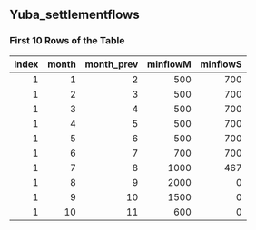 ## Yuba_settlementflows
### First 10 Rows of the Table
|   index |   month |   month_prev |   minflowM |   minflowS |
|--------:|--------:|-------------:|-----------:|-----------:|
|       1 |       1 |            2 |        500 |        700 |
|       1 |       2 |            3 |        500 |        700 |
|       1 |       3 |            4 |        500 |        700 |
|       1 |       4 |            5 |        500 |        700 |
|       1 |       5 |            6 |        500 |        700 |
|       1 |       6 |            7 |        700 |        700 |
|       1 |       7 |            8 |       1000 |        467 |
|       1 |       8 |            9 |       2000 |          0 |
|       1 |       9 |           10 |       1500 |          0 |
|       1 |      10 |           11 |        600 |          0 |